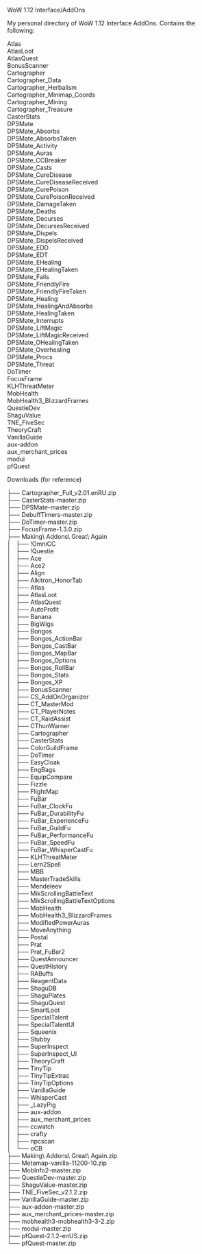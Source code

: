 WoW 1.12 Interface/AddOns

My personal directory of WoW 1.12 Interface AddOns.  Contains the following:

Atlas  
AtlasLoot  
AtlasQuest  
BonusScanner  
Cartographer  
Cartographer_Data  
Cartographer_Herbalism  
Cartographer_Minimap_Coords  
Cartographer_Mining  
Cartographer_Treasure  
CasterStats  
DPSMate  
DPSMate_Absorbs  
DPSMate_AbsorbsTaken  
DPSMate_Activity  
DPSMate_Auras  
DPSMate_CCBreaker  
DPSMate_Casts  
DPSMate_CureDisease  
DPSMate_CureDiseaseReceived  
DPSMate_CurePoison  
DPSMate_CurePoisonReceived  
DPSMate_DamageTaken  
DPSMate_Deaths  
DPSMate_Decurses  
DPSMate_DecursesReceived  
DPSMate_Dispels  
DPSMate_DispelsReceived  
DPSMate_EDD  
DPSMate_EDT  
DPSMate_EHealing  
DPSMate_EHealingTaken  
DPSMate_Fails  
DPSMate_FriendlyFire  
DPSMate_FriendlyFireTaken  
DPSMate_Healing  
DPSMate_HealingAndAbsorbs  
DPSMate_HealingTaken  
DPSMate_Interrupts  
DPSMate_LiftMagic  
DPSMate_LiftMagicReceived  
DPSMate_OHealingTaken  
DPSMate_Overhealing  
DPSMate_Procs  
DPSMate_Threat  
DoTimer  
FocusFrame  
KLHThreatMeter  
MobHealth  
MobHealth3_BlizzardFrames  
QuestieDev  
ShaguValue  
TNE_FiveSec  
TheoryCraft  
VanillaGuide  
aux-addon  
aux_merchant_prices  
modui  
pfQuest  


Downloads (for reference)

├── Cartographer_Full_v2.01.enRU.zip  
├── CasterStats-master.zip  
├── DPSMate-master.zip  
├── DebuffTimers-master.zip  
├── DoTimer-master.zip  
├── FocusFrame-1.3.0.zip  
├── Making\ Addons\ Great\ Again  
│   ├── !OmniCC  
│   ├── !Questie  
│   ├── Ace  
│   ├── Ace2  
│   ├── Align  
│   ├── Alkitron_HonorTab  
│   ├── Atlas  
│   ├── AtlasLoot  
│   ├── AtlasQuest  
│   ├── AutoProfit  
│   ├── Banana  
│   ├── BigWigs  
│   ├── Bongos  
│   ├── Bongos_ActionBar  
│   ├── Bongos_CastBar  
│   ├── Bongos_MapBar  
│   ├── Bongos_Options  
│   ├── Bongos_RollBar  
│   ├── Bongos_Stats  
│   ├── Bongos_XP  
│   ├── BonusScanner  
│   ├── CS_AddOnOrganizer  
│   ├── CT_MasterMod  
│   ├── CT_PlayerNotes  
│   ├── CT_RaidAssist  
│   ├── CThunWarner  
│   ├── Cartographer  
│   ├── CasterStats  
│   ├── ColorGuildFrame  
│   ├── DoTimer  
│   ├── EasyCloak  
│   ├── EngBags  
│   ├── EquipCompare  
│   ├── Fizzle  
│   ├── FlightMap  
│   ├── FuBar  
│   ├── FuBar_ClockFu  
│   ├── FuBar_DurabilityFu  
│   ├── FuBar_ExperienceFu  
│   ├── FuBar_GuildFu  
│   ├── FuBar_PerformanceFu  
│   ├── FuBar_SpeedFu  
│   ├── FuBar_WhisperCastFu  
│   ├── KLHThreatMeter  
│   ├── Lern2Spell  
│   ├── MBB  
│   ├── MasterTradeSkills  
│   ├── Mendeleev  
│   ├── MikScrollingBattleText  
│   ├── MikScrollingBattleTextOptions  
│   ├── MobHealth  
│   ├── MobHealth3_BlizzardFrames  
│   ├── ModifiedPowerAuras  
│   ├── MoveAnything  
│   ├── Postal  
│   ├── Prat  
│   ├── Prat_FuBar2  
│   ├── QuestAnnouncer  
│   ├── QuestHistory  
│   ├── RABuffs  
│   ├── ReagentData  
│   ├── ShaguDB  
│   ├── ShaguPlates  
│   ├── ShaguQuest  
│   ├── SmartLoot  
│   ├── SpecialTalent  
│   ├── SpecialTalentUI  
│   ├── Squeenix  
│   ├── Stubby  
│   ├── SuperInspect  
│   ├── SuperInspect_UI  
│   ├── TheoryCraft  
│   ├── TinyTip  
│   ├── TinyTipExtras  
│   ├── TinyTipOptions  
│   ├── VanillaGuide  
│   ├── WhisperCast  
│   ├── _LazyPig  
│   ├── aux-addon  
│   ├── aux_merchant_prices  
│   ├── ccwatch  
│   ├── crafty  
│   ├── npcscan  
│   └── oCB  
├── Making\ Addons\ Great\ Again.zip  
├── Metamap-vanilla-11200-10.zip  
├── MobInfo2-master.zip  
├── QuestieDev-master.zip  
├── ShaguValue-master.zip  
├── TNE_FiveSec_v2.1.2.zip  
├── VanillaGuide-master.zip  
├── aux-addon-master.zip  
├── aux_merchant_prices-master.zip  
├── mobhealth3-mobhealth3-3-2.zip  
├── modui-master.zip  
├── pfQuest-2.1.2-enUS.zip  
└── pfQuest-master.zip  
